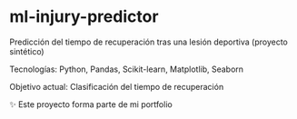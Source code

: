 # ml-injury-predictor
Predicción del tiempo de recuperación tras una lesión deportiva (proyecto sintético)

Tecnologías: Python, Pandas, Scikit-learn, Matplotlib, Seaborn

Objetivo actual: Clasificación del tiempo de recuperación

✨ Este proyecto forma parte de mi portfolio
